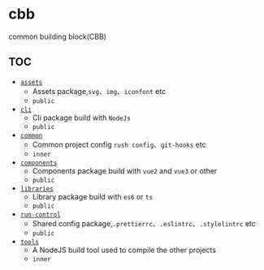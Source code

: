 # cbb

common building block(CBB)

## TOC

- [`assets`](./assets)
  - Assets package,`svg`、`img`、`iconfont` etc
  - `public`
- [`cli`](./cli)
  - Cli package build with `NodeJs`
  - `public`
- [`common`](./common)
  - Common project config `rush config`、`git-hooks` etc
  - `inner`
- [`components`](./components)
  - Components package build with `vue2` and `vue3` or other
  - `public`
- [`libraries`](./libraries)
  - Library package build with `es6` or `ts`
  - `public`
- [`run-control`](./run-control)
  - Shared config package,`.prettierrc`、`.eslintrc`、`.stylelintrc` etc
  - `public`
- [`tools`](./tools)
  - A NodeJS build tool used to compile the other projects
  - `inner`
